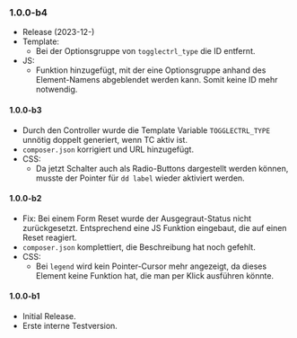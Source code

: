 ### 1.0.0-b4
* Release (2023-12-)
* Template:
  * Bei der Optionsgruppe von `togglectrl_type` die ID entfernt.
* JS:
  * Funktion hinzugefügt, mit der eine Optionsgruppe anhand des Element-Namens abgeblendet werden kann. Somit keine ID mehr notwendig.

#### 1.0.0-b3
* Durch den Controller wurde die Template Variable `TOGGLECTRL_TYPE` unnötig doppelt generiert, wenn TC aktiv ist.
* `composer.json` korrigiert und URL hinzugefügt.
* CSS:
  * Da jetzt Schalter auch als Radio-Buttons dargestellt werden können, musste der Pointer für `dd label` wieder aktiviert werden.

#### 1.0.0-b2
* Fix: Bei einem Form Reset wurde der Ausgegraut-Status nicht zurückgesetzt. Entsprechend eine JS Funktion eingebaut, die auf einen Reset reagiert.
* `composer.json` komplettiert, die Beschreibung hat noch gefehlt.
* CSS:
  * Bei `legend` wird kein Pointer-Cursor mehr angezeigt, da dieses Element keine Funktion hat, die man per Klick ausführen könnte.

#### 1.0.0-b1
* Initial Release.
* Erste interne Testversion.
